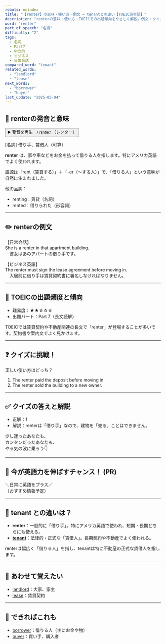 ```yaml
---
robots: noindex
title: "【renter】の意味・使い方・例文 ― tenantとの違い【TOEIC英単語】"
description: "renterの意味・使い方・TOEICでの出題傾向をやさしく解説。例文・クイズ付きでtenantとの違いもわかりやすく学べます。"
word: "renter"
part_of_speech: "名詞"
difficulty: "2"
tags:
  - 名詞
  - Part7
  - 中立的
  - ビジネス
  - 日常会話
compared_word: "tenant"
related_words:
  - "landlord"
  - "lease"
next_words:
  - "borrower"
  - "buyer"
last_update: "2025-05-04"
---
```


## 🔰 renterの発音と意味

<button class="play-audio" onclick="playTTS('renter')">
  <span class="play-audio-main">
    ▶️ 発音を再生　/ˈrɛntər/
  </span>
  <span class="play-audio-sub">
    （レンター）
  </span>
</button>

[名詞] 借り手、賃借人（可算）

**renter** は、家や車などをお金を払って借りる人を指します。特にアメリカ英語でよく使われます。

語源は「rent（賃貸する）」＋「-er（～する人）」で、「借りる人」という意味が自然に生まれました。

他の品詞：  
- renting：賃貸（名詞）
- rented：借りられた（形容詞）

---

## ✏️ renterの例文

【日常会話】  
She is a renter in that apartment building.  
　彼女はあのアパートの借り手です。

【ビジネス英語】  
The renter must sign the lease agreement before moving in.  
　入居前に借り手は賃貸契約書に署名しなければなりません。

---

## 🎯 TOEICの出題頻度と傾向

- 難易度：★★☆☆☆
- 出題パート：Part 7（長文読解）

TOEICでは賃貸契約や不動産関連の長文で「renter」が登場することが多いです。契約書や案内文でよく見かけます。

---

## ❓ クイズに挑戦！

正しい使い方はどっち？

1. The renter paid the deposit before moving in.  
2. The renter sold the building to a new owner.

---

## ✅ クイズの答えと解説

- 正解：**1**
- 解説：renterは「借り手」なので、建物を「売る」ことはできません。

少し迷ったあなたも、  
カンタンだったあなたも、  
やる気の波に乗ろう👇️

---

## 🚀 今が英語力を伸ばすチャンス！ (PR)

<div class="info-center">
＼日常に英語をプラス／<br>  
（おすすめ情報予定）
</div>

---

## 🤔  tenant との違いは？

- **renter**：一般的に「借り手」。特にアメリカ英語で使われ、短期・長期どちらにも使える。
- **[tenant](/word/tenant/)**：法律的・正式な「賃借人」。長期契約や不動産でよく使われる。

renterは幅広く「借りる人」を指し、tenantは特に不動産の正式な賃借人を指します。

---

## 🧩 あわせて覚えたい

- [landlord](/word/landlord/)：大家、家主
- [lease](/word/lease/)：賃貸契約

---

## 📖 できればこれも

- [borrower](/word/borrower/)：借りる人（主にお金や物）
- [buyer](/word/buyer/)：買い手、購入者

<!-- cvid: aid37_bid23 -->
